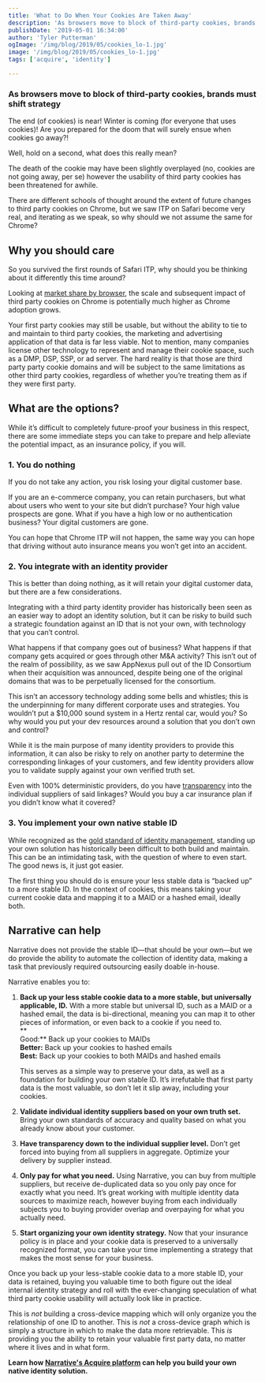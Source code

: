 ```yaml
---
title: 'What to Do When Your Cookies Are Taken Away'
description: 'As browsers move to block of third-party cookies, brands must shift strategy.'
publishDate: '2019-05-01 16:34:00'
author: 'Tyler Putterman'
ogImage: '/img/blog/2019/05/cookies_lo-1.jpg'
image: '/img/blog/2019/05/cookies_lo-1.jpg'
tags: ['acquire', 'identity']

---
```

### As browsers move to block of third-party cookies, brands must shift strategy

The end (of cookies) is near! Winter is coming (for everyone that uses cookies)! Are you prepared for the doom that will surely ensue when cookies go away?!

Well, hold on a second, what does this really mean?

The death of the cookie may have been slightly overplayed (no, cookies are not going away, per se) however the usability of third party cookies has been threatened for awhile.

There are different schools of thought around the extent of future changes to third party cookies on Chrome, but we saw ITP on Safari become very real, and iterating as we speak, so why should we not assume the same for Chrome?

Why you should care
-------------------

So you survived the first rounds of Safari ITP, why should you be thinking about it differently this time around?

Looking at [market share by browser](https://www.statista.com/statistics/544400/market-share-of-internet-browsers-desktop/), the scale and subsequent impact of third party cookies on Chrome is potentially much higher as Chrome adoption grows.

Your first party cookies may still be usable, but without the ability to tie to and maintain to third party cookies, the marketing and advertising application of that data is far less viable. Not to mention, many companies license other technology to represent and manage their cookie space, such as a DMP, DSP, SSP, or ad server. The hard reality is that those are third party party cookie domains and will be subject to the same limitations as other third party cookies, regardless of whether you’re treating them as if they were first party.

What are the options?
---------------------

While it’s difficult to completely future-proof your business in this respect, there are some immediate steps you can take to prepare and help alleviate the potential impact, as an insurance policy, if you will.

### 1\. You do nothing

If you do not take any action, you risk losing your digital customer base.  
  
If you are an e-commerce company, you can retain purchasers, but what about users who went to your site but didn’t purchase? Your high value prospects are gone. What if you have a high low or no authentication business? Your digital customers are gone.

You can hope that Chrome ITP will not happen, the same way you can hope that driving without auto insurance means you won’t get into an accident.

### 2\. You integrate with an identity provider

This is better than doing nothing, as it will retain your digital customer data, but there are a few considerations.

Integrating with a third party identity provider has historically been seen as an easier way to adopt an identity solution, but it can be risky to build such a strategic foundation against an ID that is not your own, with technology that you can’t control.

What happens if that company goes out of business? What happens if that company gets acquired or goes through other M&A activity? This isn’t out of the realm of possibility, as we saw AppNexus pull out of the ID Consortium when their acquisition was announced, despite being one of the original domains that was to be perpetually licensed for the consortium.

This isn’t an accessory technology adding some bells and whistles; this is the underpinning for many different corporate uses and strategies. You wouldn’t put a $10,000 sound system in a Hertz rental car, would you? So why would you put your dev resources around a solution that you don’t own and control?

While it is the main purpose of many identity providers to provide this information, it can also be risky to rely on another party to determine the corresponding linkages of your customers, and few identity providers allow you to validate supply against your own verified truth set.

Even with 100% deterministic providers, do you have [transparency](https://www.narrative.io/about) into the individual suppliers of said linkages? Would you buy a car insurance plan if you didn’t know what it covered?

### 3\. You implement your own native stable ID

While recognized as the [gold standard of identity management](/blog/identity-resolution), standing up your own solution has historically been difficult to both build and maintain. This can be an intimidating task, with the question of where to even start. The good news is, it just got easier.

The first thing you should do is ensure your less stable data is “backed up” to a more stable ID. In the context of cookies, this means taking your current cookie data and mapping it to a MAID or a hashed email, ideally both.

Narrative can help
------------------

Narrative does not provide the stable ID—that should be your own—but we do provide the ability to automate the collection of identity data, making a task that previously required outsourcing easily doable in-house.

Narrative enables you to:

1. **Back up your less stable cookie data to a more stable, but universally applicable, ID.** With a more stable but universal ID, such as a MAID or a hashed email, the data is bi-directional, meaning you can map it to other pieces of information, or even back to a cookie if you need to.  
    **  
    Good:** Back up your cookies to MAIDs  
    **Better:** Back up your cookies to hashed emails  
    **Best:** Back up your cookies to both MAIDs and hashed emails  

    This serves as a simple way to preserve your data, as well as a foundation for building your own stable ID. It’s irrefutable that first party data is the most valuable, so don’t let it slip away, including your cookies.  

2. **Validate individual identity suppliers based on your own truth set.** Bring your own standards of accuracy and quality based on what you already know about your customer.  

3. **Have transparency down to the individual supplier level.** Don’t get forced into buying from all suppliers in aggregate. Optimize your delivery by supplier instead.  

4. **Only pay for what you need.** Using Narrative, you can buy from multiple suppliers, but receive de-duplicated data so you only pay once for exactly what you need. It’s great working with multiple identity data sources to maximize reach, however buying from each individually subjects you to buying provider overlap and overpaying for what you actually need.  

5. **Start organizing your own identity strategy.** Now that your insurance policy is in place and your cookie data is preserved to a universally recognized format, you can take your time implementing a strategy that makes the most sense for your business.

Once you back up your less-stable cookie data to a more stable ID, your data is retained, buying you valuable time to both figure out the ideal internal identity strategy and roll with the ever-changing speculation of what third party cookie usability will actually look like in practice.

This is _not_ building a cross-device mapping which will only organize you the relationship of one ID to another. This is _not_ a cross-device graph which is simply a structure in which to make the data more retrievable. This _is_ providing you the ability to retain your valuable first party data, no matter where it lives and in what form.

**Learn how [Narrative's Acquire platform](https://www.narrative.io/platform-acquire) can help you build your own native identity solution.**
